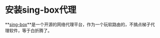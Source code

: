 # 安装sing-box代理

**[sing-box](https://sing-box.sagernet.org/)**是一个开源的网络代理平台，作为一个玩软路由的，不搞点梯子代理软件，等于白折腾了。

